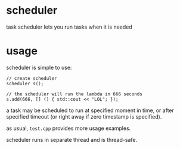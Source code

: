 # scheduler
task scheduler lets you run tasks when it is needed

# usage
scheduler is simple to use:

```
// create scheduler
scheduler s();

// the scheduler will run the lambda in 666 seconds
s.add(666, [] () { std::cout << "LOL"; });
```
a task may be scheduled to run at specified moment in time, or after specified timeout (or right away if zero timestamp is specified).

as usual, `test.cpp` provides more usage examples.

scheduler runs in separate thread and is thread-safe.
